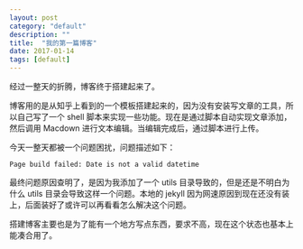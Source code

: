 ```yaml
---
layout: post
category: "default"
description: ""
title:  "我的第一篇博客"
date: 2017-01-14
tags: [default]
---
```


经过一整天的折腾，博客终于搭建起来了。

博客用的是从知乎上看到的一个模板搭建起来的，因为没有安装写文章的工具，所以自己写了一个 shell 脚本来实现一些功能。现在是通过脚本自动实现文章添加，然后调用 Macdown 进行文本编辑。当编辑完成后，通过脚本进行上传。

今天一整天都被一个问题困扰，问题描述如下：

```
Page build failed: Date is not a valid datetime
```

最终问题原因查明了，是因为我添加了一个 utils 目录导致的，但是还是不明白为什么 utils 目录会导致这样一个问题。本地的 jekyll 因为网速原因到现在还没有装上，后面装好了或许可以再看看怎么解决这个问题。

搭建博客主要也是为了能有一个地方写点东西，要求不高，现在这个状态也基本上能凑合用了。